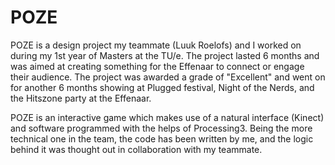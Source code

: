 # POZE
POZE is a design project my teammate (Luuk Roelofs) and I worked on during my 1st year of Masters at the TU/e. The project lasted 6 months and was aimed at creating something for the Effenaar to connect or engage their audience. The project was awarded a grade of "Excellent" and went on for another 6 months showing at Plugged festival, Night of the Nerds, and the Hitszone party at the Effenaar.

POZE is an interactive game which makes use of a natural interface (Kinect) and software programmed with the helps of Processing3. 
Being the more technical one in the team, the code has been written by me, and the logic behind it was thought out in collaboration with my teammate. 
